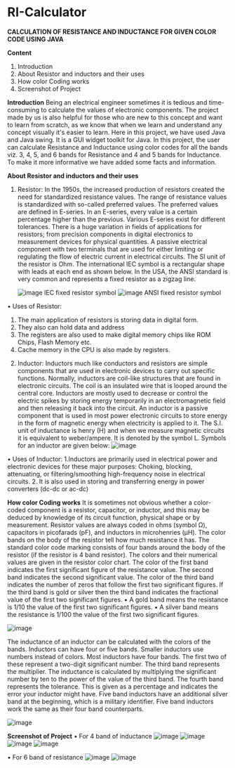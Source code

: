 # RI-Calculator
**CALCULATION OF RESISTANCE AND INDUCTANCE FOR GIVEN COLOR CODE USING JAVA**

**Content**
1. Introduction
2. About Resistor and inductors and their uses
3. How color Coding works
4. Screenshot of Project

**Introduction**
Being an electrical engineer sometimes it is tedious and time-consuming to calculate the values of electronic components.  The project made by us is also helpful for those who are new to this concept and want to learn from scratch, as we know that when we learn and understand any concept visually it's easier to learn. Here in this project, we have used Java and Java swing. It is a GUI widget toolkit for Java. In this project, the user can calculate Resistance and Inductance using color codes for all the bands viz. 3, 4, 5, and 6 bands for Resistance and 4 and 5 bands for Inductance. To make it more informative we have added some facts and information.

**About Resistor and inductors and their uses**
1) Resistor:
   In the 1950s, the increased production of resistors created the need for standardized resistance values. The range of resistance values is standardized with so-called preferred values. The preferred values are defined in E-series. In an E-series, every value is a certain percentage higher than the previous. Various E-series exist for different tolerances. There is a huge variation in fields of applications for resistors; from precision components in digital electronics to measurement devices for physical quantities. A passive electrical component with two terminals that are used for either limiting or regulating the flow of electric current in electrical circuits. The SI unit of the resistor is Ohm. The international IEC symbol is a rectangular shape with leads at each end as shown below. In the USA, the ANSI standard is very common and represents a fixed resistor as a zigzag line.
   
   ![image](https://user-images.githubusercontent.com/91628704/182653617-9df6fca9-9288-412f-865d-b8235146506c.png)
   IEC fixed resistor symbol
   ![image](https://user-images.githubusercontent.com/91628704/182654170-ec56a709-d1d0-4e97-9eaf-f64765dea33e.png)
   ANSI fixed resistor symbol
   
•	Uses of Resistor:
1.	The main application of resistors is storing data in digital form.
2.	They also can hold data and address
3.	The registers are also used to make digital memory chips like ROM Chips, Flash Memory etc.
4.	Cache memory in the CPU is also made by registers.

2) Inductor:
Inductors much like conductors and resistors are simple components that are used in electronic devices to carry out specific functions. Normally, inductors are coil-like structures that are found in electronic circuits. The coil is an insulated wire that is looped around the central core. Inductors are mostly used to decrease or control the electric spikes by storing energy temporarily in an electromagnetic field and then releasing it back into the circuit. An inductor is a passive component that is used in most power electronic circuits to store energy in the form of magnetic energy when electricity is applied to it. The S.I. unit of inductance is henry (H) and when we measure magnetic circuits it is equivalent to weber/ampere. It is denoted by the symbol L. Symbols for an inductor are given below:
![image](https://user-images.githubusercontent.com/91628704/182654596-ebeea63d-0a30-43a3-bbd4-3fe93c4115cf.png)

•	Uses of Inductor:
1.Inductors are primarily used in electrical power and electronic devices for these major purposes: Choking, blocking, attenuating, or filtering/smoothing high-frequency noise in electrical circuits.
2. It is also used in storing and transferring energy in power converters (dc-dc or ac-dc)

**How color Coding works**
It is sometimes not obvious whether a color-coded component is a resistor, capacitor, or inductor, and this may be deduced by knowledge of its circuit function, physical shape or by measurement. Resistor values are always coded in ohms (symbol Ω), capacitors in picofarads (pF), and inductors in microhenries (µH). The color bands on the body of the resistor tell how much resistance it has. The standard color code marking consists of four bands around the body of the resistor (if the resistor is 4 band resistor). The colors and their numerical values are given in the resistor color chart. The color of the first band indicates the first significant figure of the resistance value. The second band indicates the second significant value. The color of the third band indicates the number of zeros that follow the first two significant figures. If the third band is gold or silver then the third band indicates the fractional value of the first two significant figures.
▪ A gold band means the resistance is 1/10 the value of the first two significant figures.
▪ A silver band means the resistance is 1/100 the value of the first two significant figures.

![image](https://user-images.githubusercontent.com/91628704/182655242-c54f74da-306d-4049-8b3e-70b6b314ead2.png)

The inductance of an inductor can be calculated with the colors of the bands. Inductors can have four or five bands. Smaller inductors use numbers instead of colors. Most inductors have four bands. The first two of these represent a two-digit significant number. The third band represents the multiplier. The inductance is calculated by multiplying the significant number by ten to the power of the value of the third band. The fourth band represents the tolerance. This is given as a percentage and indicates the error your inductor might have. Five band inductors have an additional silver band at the beginning, which is a military identifier. Five band inductors work the same as their four band counterparts.

![image](https://user-images.githubusercontent.com/91628704/182655370-645d0f37-b843-436d-b493-112bd10a0c3f.png)

**Screenshot of Project**
•	For 4 band of inductance
![image](https://user-images.githubusercontent.com/91628704/182655578-87577a32-f628-4df8-a6ed-531d2daaff13.png)
![image](https://user-images.githubusercontent.com/91628704/182655608-07a6aa7d-15f5-4606-9c4d-21da8ab786a9.png)
![image](https://user-images.githubusercontent.com/91628704/182655643-9ad27d89-6999-46cd-bc08-39d0aaa85da1.png)
![image](https://user-images.githubusercontent.com/91628704/182655674-38283de2-4c3d-4e44-9747-5af8acb09dbf.png)

•	For 6 band of resistance
![image](https://user-images.githubusercontent.com/91628704/182655769-ea70a940-ff73-444a-a5c1-6f324a0c7d78.png)
![image](https://user-images.githubusercontent.com/91628704/182655805-01d60523-7a7f-4697-84d4-2c43b59fbbb0.png)










